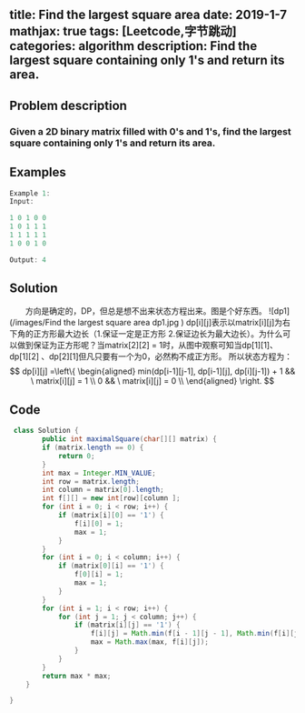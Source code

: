title: Find the largest square area
date: 2019-1-7
mathjax: true
tags: [Leetcode,字节跳动]
categories: algorithm
description:  Find the largest square containing only 1's and return its area.
---
## Problem description
  ### Given a 2D binary matrix filled with 0's and 1's, find the largest square containing only 1's and return its area.
 ## Examples
``` java
Example 1:
Input: 

1 0 1 0 0
1 0 1 1 1
1 1 1 1 1
1 0 0 1 0

Output: 4
```
## Solution
　　方向是确定的，DP，但总是想不出来状态方程出来。图是个好东西。
  ![dp1](/images/Find the largest square area dp1.jpg )
  dp[i][j]表示以matrix[i][j]为右下角的正方形最大边长（1.保证一定是正方形 2.保证边长为最大边长）。为什么可以做到保证为正方形呢？当matrix[2][2] = 1时，从图中观察可知当dp[1][1]、dp[1][2] 、dp[2][1]但凡只要有一个为0，必然构不成正方形。
  所以状态方程为：
  $$ dp[i][j] =\left\{
\begin{aligned}
min(dp[i-1][j-1], dp[i-1][j], dp[i][j-1]) + 1 && \ matrix[i][j] = 1 \\
0 && \ matrix[i][j] = 0 \\
\end{aligned}
\right.
$$

## Code

```java
 class Solution {
        public int maximalSquare(char[][] matrix) {
        if (matrix.length == 0) {
            return 0;
        }
        int max = Integer.MIN_VALUE;
        int row = matrix.length;
        int column = matrix[0].length;
        int f[][] = new int[row][column ];
        for (int i = 0; i < row; i++) {
            if (matrix[i][0] == '1') {
                f[i][0] = 1;
                max = 1;
            }
        }
        for (int i = 0; i < column; i++) {
            if (matrix[0][i] == '1') {
                f[0][i] = 1;
                max = 1;
            }
        }
        for (int i = 1; i < row; i++) {
            for (int j = 1; j < column; j++) {
                if (matrix[i][j] == '1') {
                    f[i][j] = Math.min(f[i - 1][j - 1], Math.min(f[i][j - 1], f[i - 1][j])) + 1;
                    max = Math.max(max, f[i][j]);
                }
            }
        }
        return max * max;
    }

}
```